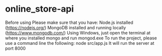 # online_store-api

Before using Please make sure that you have:
Node.js installed (https://nodejs.org/)
MongoDB installed and running locally (https://www.mongodb.com/)
Using Windows, just open the terminal at where you installed mongo and run mongod.exe
To run the project, please use a command line the following:
node src/app.js
It will run the server at port 8000
